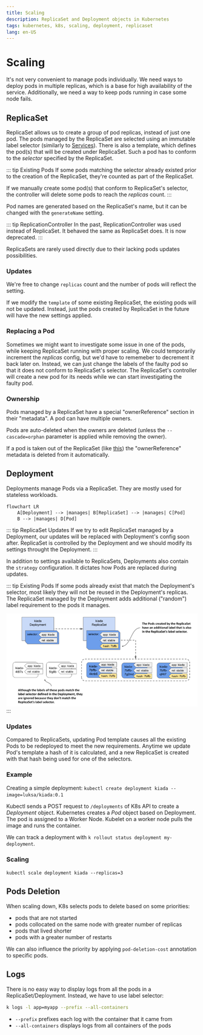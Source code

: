 ```yaml
---
title: Scaling
description: ReplicaSet and Deployment objects in Kubernetes
tags: kubernetes, k8s, scaling, deployment, replicaset
lang: en-US
---
```


# Scaling

It's not very convenient to manage pods individually. We need ways to deploy
pods in multiple replicas, which is a base for high availability of the service.
Additionally, we need a way to keep pods running in case some node fails.

## ReplicaSet

ReplicaSet allows us to create a group of pod replicas, instead of just one pod.
The pods managed by the ReplicaSet are selected using an immutable label
selector (similarly to [Services](./services.md)). There is also a template,
which defines the pod(s) that will be created under ReplicaSet. Such a pod has
to conform to the *selector* specified by the ReplicaSet. 

::: tip Existing Pods
If some pods matching the selector already existed prior to the creation of the
ReplicaSet, they're counted as part of the ReplicaSet.

If we manually create some pod(s) that conform to ReplicaSet's selector, the
controller will delete some pods to reach the *replicas* count.
:::

Pod names are generated based on the ReplicaSet's name, but it can be changed
with the `generateName` setting.

::: tip ReplicationController
In the past, ReplicationController was used instead of ReplicaSet. It behaved
the same as ReplicaSet does. It is now deprecated.
:::

ReplicaSets are rarely used directly due to their lacking pods updates
possibilities.

### Updates

We're free to change `replicas` count and the number of pods will reflect the
setting.

If we modify the `template` of some existing ReplicaSet, the existing pods will
not be updated. Instead, just the pods created by ReplicaSet in the future will
have the new settings applied.

### Replacing a Pod

Sometimes we might want to investigate some issue in one of the pods, while
keeping ReplicaSet running with proper scaling. We could temporarily increment
the *replicas* config, but we'd have to rememeber to decrement it back later on.
Instead, we can just change the labels of the faulty pod so that it does not
conform to ReplicaSet's selector. The ReplicaSet's controller will create a new
pod for its needs while we can start investigating the faulty pod.

### Ownership
Pods managed by a ReplicaSet have a special "ownerReference" section in
their "metadata". A pod can have multiple owners.

Pods are auto-deleted when the owners are deleted (unless the `--cascade=orphan`
parameter is applied while removing the owner).

If a pod is taken out of the ReplicaSet (like [this](#replacing-a-pod)) the
"ownerReference" metadata is deleted from it automatically.

## Deployment

Deployments manage Pods via a ReplicaSet. They are mostly used for stateless
workloads.

```mermaid
flowchart LR
    A[Deployment] --> |manages| B[ReplicaSet] --> |manages| C[Pod]
    B --> |manages| D[Pod]
```

::: tip ReplicaSet Updates
If we try to edit ReplicaSet managed by a Deployment, our updates will be
replaced with Deployment's config soon after. ReplicaSet is controlled by the
Deployment and we should modify its settings throught the Deployment.
:::

In addition to settings available to ReplicaSets, Deployments also contain the
`strategy` configuration. It dictates how Pods are replaced during updates.

::: tip Existing Pods
If some pods already exist that match the Deployment's selector, most likely
they will not be reused in the Deployment's replicas. The ReplicaSet managed by
the Deployment adds additional ("random") label requirement to the pods it
manages.

![](./assets/deployment-replicaset-selector.png)
:::

### Updates

Compared to ReplicaSets, updating Pod template causes all the existing Pods to
be redeployed to meet the new requirements. Anytime we update Pod's template a
hash of it is calculated, and a new ReplicaSet is created with that hash being
used for one of the selectors.

### Example

Creating a simple deployment: `kubectl create deployment kiada
--image=luksa/kiada:0.1`

Kubectl sends a POST request to `/deployments` of K8s API to create a
*Deployment* object. Kubernetes creates a *Pod* object based on Deployment. The
pod is assigned to a Worker Node. Kubelet on a worker node pulls the image and
runs the container.

We can track a deployment with `k rollout status deployment my-deployment`.

### Scaling

`kubectl scale deployment kiada --replicas=3`

## Pods Deletion

When scaling down, K8s selects pods to delete based on some priorities:

- pods that are not started
- pods collocated on the same node with greater number of replicas
- pods that lived shorter
- pods with a greater number of restarts

We can also influence the priority by applying `pod-deletion-cost` annotation to
specific pods.

## Logs

There is no easy way to display logs from all the pods in a ReplicaSet/Deployment.
Instead, we have to use label selector:

```sh
k logs -l app=myapp --prefix --all-containers
```

- `--prefix` prefixes each log with the container that it came from
- `--all-containers` displays logs from all containers of the pods